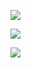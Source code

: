 ![](https://wizardzhou.github.io/photobed/pic/000002.jpg)

![](https://wizardzhou.github.io/photobed/pic/000003.jpg)

![](https://wizardzhou.github.io/photobed/pic/000004.jpg)

